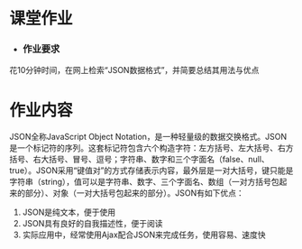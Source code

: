 # 课堂作业

- ### 作业要求
花10分钟时间，在网上检索“JSON数据格式”，并简要总结其用法与优点

# 作业内容

JSON全称JavaScript Object Notation，是一种轻量级的数据交换格式。JSON是一个标记符的序列。这套标记符包含六个构造字符：左方括号、左大括号、右方括号、右大括号、冒号、逗号；字符串、数字和三个字面名（false、null、true）。JSON采用“键值对”的方式存储表示内容，最外层是一对大括号，键只能是字符串（string），值可以是字符串、数字、三个字面名、数组（一对方括号包起来的部分）、对象（一对大括号包起来的部分）。JSON有如下优点：
1. JSON是纯文本，便于使用
2. JSON具有良好的自我描述性，便于阅读
3. 实际应用中，经常使用Ajax配合JSON来完成任务，使用容易、速度快